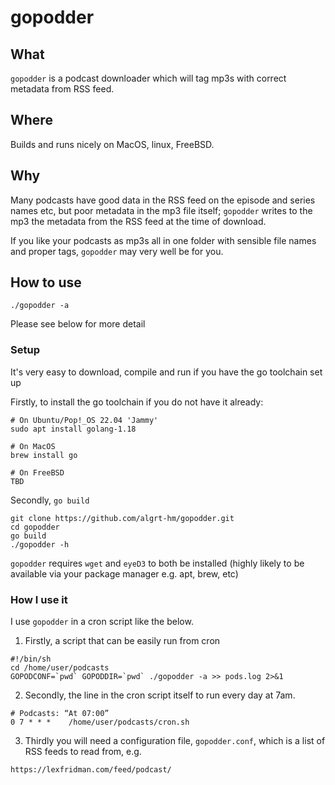 # gopodder

## What

`gopodder` is a podcast downloader which will tag mp3s with correct metadata from RSS feed.

## Where

Builds and runs nicely on MacOS, linux, FreeBSD.

## Why

Many podcasts have good data in the RSS feed on the episode and series names etc, but poor metadata in the mp3 file itself; `gopodder` writes to the mp3 the metadata from the RSS feed at the time of download.

If you like your podcasts as mp3s all in one folder with sensible file names and proper tags, `gopodder` may very well be for you.

## How to use

``` shell
./gopodder -a
```

Please see below for more detail

### Setup

It's very easy to download, compile and run if you have the go toolchain set up

Firstly, to install the go toolchain if you do not have it already:

``` shell
# On Ubuntu/Pop!_OS 22.04 'Jammy'
sudo apt install golang-1.18

# On MacOS
brew install go

# On FreeBSD
TBD
```

Secondly, `go build`

``` shell
git clone https://github.com/algrt-hm/gopodder.git
cd gopodder
go build
./gopodder -h
```

`gopodder` requires `wget` and `eyeD3` to both be installed (highly likely to be available via your package manager e.g. apt, brew, etc)

### How I use it

I use `gopodder` in a cron script like the below.

1. Firstly, a script that can be easily run from cron

``` shell
#!/bin/sh
cd /home/user/podcasts
GOPODCONF=`pwd` GOPODDIR=`pwd` ./gopodder -a >> pods.log 2>&1
```

2. Secondly, the line in the cron script itself to run every day at 7am.

``` cron
# Podcasts: “At 07:00”
0 7 * * *    /home/user/podcasts/cron.sh
```

3. Thirdly you will need a configuration file, `gopodder.conf`, which is a list of RSS feeds to read from, e.g.

``` none
https://lexfridman.com/feed/podcast/
```